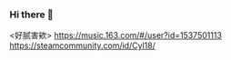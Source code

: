 ### Hi there 👋
<!-- ![my github stats](https://github-readme-stats.vercel.app/api?username=Cyl18&show_icons=true&theme=graywhite&count_private=true&include_all_commits=true&hide_rank=true)
-->
<好腻害欸>
<https://music.163.com/#/user?id=1537501113>
<https://steamcommunity.com/id/Cyl18/>
<!--
**Cyl18/Cyl18** is a ✨ _special_ ✨ repository because its `README.md` (this file) appears on your GitHub profile.

Here are some ideas to get you started:

- 🔭 I’m currently working on ...
- 🌱 I’m currently learning ...
- 👯 I’m looking to collaborate on ...
- 🤔 I’m looking for help with ...
- 💬 Ask me about ...
- 📫 How to reach me: ...
- 😄 Pronouns: ...
- ⚡ Fun fact: ...
-->
